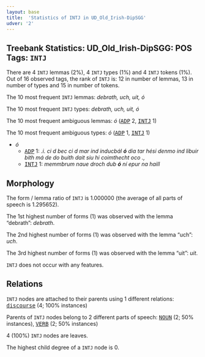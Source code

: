 ```yaml
---
layout: base
title:  'Statistics of INTJ in UD_Old_Irish-DipSGG'
udver: '2'
---
```


## Treebank Statistics: UD_Old_Irish-DipSGG: POS Tags: `INTJ`

There are 4 `INTJ` lemmas (2%), 4 `INTJ` types (1%) and 4 `INTJ` tokens (1%).
Out of 16 observed tags, the rank of `INTJ` is: 12 in number of lemmas, 13 in number of types and 15 in number of tokens.

The 10 most frequent `INTJ` lemmas: <em>debrath, uch, uit, ó</em>

The 10 most frequent `INTJ` types:  <em>debrath, uch, uit, ó</em>

The 10 most frequent ambiguous lemmas: <em>ó</em> (<tt><a href="sga_dipsgg-pos-ADP.html">ADP</a></tt> 2, <tt><a href="sga_dipsgg-pos-INTJ.html">INTJ</a></tt> 1)

The 10 most frequent ambiguous types:  <em>ó</em> (<tt><a href="sga_dipsgg-pos-ADP.html">ADP</a></tt> 1, <tt><a href="sga_dipsgg-pos-INTJ.html">INTJ</a></tt> 1)


* <em>ó</em>
  * <tt><a href="sga_dipsgg-pos-ADP.html">ADP</a></tt> 1: <em>.i. ci d bec ci d mar ind inducbál <b>ó</b> dia tar hési denmo ind libuir bith má de do buith dait siu hi coimthecht oco .,</em>
  * <tt><a href="sga_dipsgg-pos-INTJ.html">INTJ</a></tt> 1: <em>memmbrum naue droch dub <b>ó</b> ní epur na haill</em>

## Morphology

The form / lemma ratio of `INTJ` is 1.000000 (the average of all parts of speech is 1.295652).

The 1st highest number of forms (1) was observed with the lemma “debrath”: <em>debrath</em>.

The 2nd highest number of forms (1) was observed with the lemma “uch”: <em>uch</em>.

The 3rd highest number of forms (1) was observed with the lemma “uit”: <em>uit</em>.

`INTJ` does not occur with any features.


## Relations

`INTJ` nodes are attached to their parents using 1 different relations: <tt><a href="sga_dipsgg-dep-discourse.html">discourse</a></tt> (4; 100% instances)

Parents of `INTJ` nodes belong to 2 different parts of speech: <tt><a href="sga_dipsgg-pos-NOUN.html">NOUN</a></tt> (2; 50% instances), <tt><a href="sga_dipsgg-pos-VERB.html">VERB</a></tt> (2; 50% instances)

4 (100%) `INTJ` nodes are leaves.

The highest child degree of a `INTJ` node is 0.

